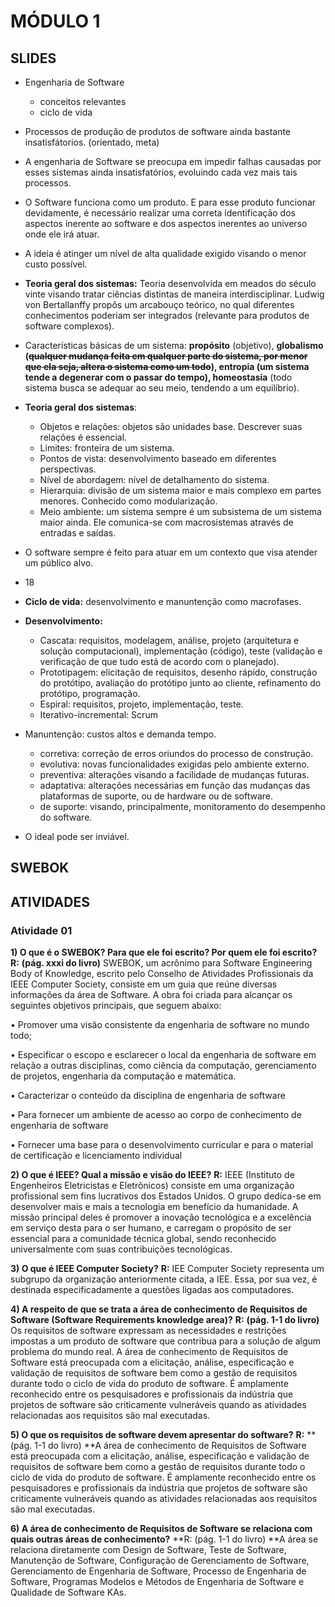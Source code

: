 # MÓDULO 1
## SLIDES
 * Engenharia de Software
	- conceitos relevantes
	- ciclo de vida

* Processos de produção de produtos de software ainda bastante insatisfátorios. (orientado, meta)
* A engenharia de Software se preocupa em impedir falhas causadas por esses sistemas ainda insatisfatórios, evoluindo cada vez mais tais processos.
* O Software funciona como um produto. E para esse produto funcionar devidamente, é necessário realizar uma correta identificação dos aspectos inerente ao software e dos aspectos inerentes ao universo onde ele irá atuar.

* A ideia é atinger um nível de alta qualidade exigido visando o menor custo possível.

* **Teoria geral dos sistemas:** Teoria desenvolvida em meados do século vinte visando tratar ciências distintas de maneira interdisciplinar. Ludwig von Bertallanffy propôs um arcabouço teórico, no qual diferentes conhecimentos poderiam ser integrados (relevante para produtos de software complexos).
* Características básicas de um sistema: **propósito** (objetivo), **globalismo **(~~qualquer mudança feita em qualquer parte do sistema, por menor que ela seja, altera o sistema como um todo~~), **entropia** (um sistema tende a degenerar com o passar do tempo),** homeostasia** (todo sistema busca se adequar ao seu meio, tendendo a um equilíbrio).

* **Teoria geral dos sistemas**:
	* Objetos e relações: objetos são unidades base. Descrever suas relações é essencial.
	* Limites: fronteira de um sistema.
	* Pontos de vista: desenvolvimento baseado em diferentes perspectivas.
	* Nível de abordagem: nível de detalhamento do sistema.
	* Hierarquia: divisão de um sistema maior e mais complexo em partes menores. Conhecido como modularização.
	* Meio ambiente: um sistema sempre é um subsistema de um sistema maior ainda. Ele comunica-se com macrosistemas através de entradas e saídas.

* O software sempre é feito para atuar em um contexto que visa atender um público alvo.
*  18
* **Ciclo de vida:** desenvolvimento e manuntenção como macrofases.
* **Desenvolvimento:** 
	* Cascata: requisitos, modelagem, análise, projeto (arquitetura e solução computacional), implementação (código), teste (validação e verificação de que tudo está de acordo com o planejado).
	* Prototipagem: elicitação de requisitos, desenho rápido, construção do protótipo, avaliação do protótipo junto ao cliente, refinamento do protótipo, programação.
	* Espiral: requisitos, projeto, implementação, teste.
	* Iterativo-incremental: Scrum

* Manuntenção: custos altos e demanda tempo.
	* corretiva: correção de erros oriundos do processo de construção.
	* evolutiva: novas funcionalidades exigidas pelo ambiente externo.
	* preventiva: alterações visando a facilidade de mudanças futuras.
	* adaptativa: alterações necessárias em função das mudanças das plataformas de suporte, ou de hardware ou de software.
	* de suporte: visando, principalmente, monitoramento do desempenho do software.
	
* O ideal pode ser inviável.
## SWEBOK

## ATIVIDADES
### Atividade 01
**1) O que é o SWEBOK? Para que ele foi escrito? Por quem ele foi escrito?**
**R:** **(pág. xxxi do livro)** SWEBOK, um acrônimo para Software Engineering Body of
Knowledge, escrito pelo Conselho de Atividades Profissionais da IEEE Computer Society,
consiste em um guia que reúne diversas informações da área de Software. A obra foi criada
para alcançar os seguintes objetivos principais, que seguem abaixo:

• Promover uma visão consistente da engenharia de software no mundo todo;

• Especificar o escopo e esclarecer o local da engenharia de software em relação a
outras disciplinas, como ciência da computação, gerenciamento de projetos,
engenharia da computação e matemática.

• Caracterizar o conteúdo da disciplina de engenharia de software

• Para fornecer um ambiente de acesso ao corpo de conhecimento de engenharia de
software

• Fornecer uma base para o desenvolvimento curricular e para o material de certificação
e licenciamento individual

**2) O que é IEEE? Qual a missão e visão do IEEE?**
**R:**  IEEE (Instituto de Engenheiros Eletricistas e Eletrônicos) consiste em uma organização
profissional sem fins lucrativos dos Estados Unidos. O grupo dedica-se em desenvolver mais e
mais a tecnologia em benefício da humanidade. A missão principal deles é promover a
inovação tecnológica e a excelência em serviço desta para o ser humano, e carregam o
propósito de ser essencial para a comunidade técnica global, sendo reconhecido
universalmente com suas contribuições tecnológicas.

**3) O que é IEEE Computer Society?**
**R:**  IEE Computer Society representa um subgrupo da organização anteriormente citada, a IEE. Essa, por sua vez, é destinada especificadamente a questões ligadas aos computadores.

**4) A respeito de que se trata a área de conhecimento de Requisitos de Software (Software Requirements knowledge area)?**
**R:** **(pág. 1-1 do livro)** Os requisitos de software expressam as necessidades e restrições impostas a
um produto de software que contribua para a solução de algum problema do mundo real.
A área de conhecimento de Requisitos de Software está preocupada com a elicitação, análise,
especificação e validação de requisitos de software bem como a gestão de requisitos durante todo o
ciclo de vida do produto de software. É amplamente reconhecido entre os pesquisadores e profissionais
da indústria que projetos de software são criticamente vulneráveis quando as atividades relacionadas
aos requisitos são mal executadas.

**5) O que os requisitos de software devem apresentar do software?**
**R:** **(pág. 1-1 do livro) **A área de conhecimento de Requisitos de Software está preocupada com a
elicitação, análise, especificação e validação de requisitos de software bem como a gestão de requisitos
durante todo o ciclo de vida do produto de software. É amplamente reconhecido entre os
pesquisadores e profissionais da indústria que projetos de software são criticamente vulneráveis
quando as atividades relacionadas aos requisitos são mal executadas.

**6) A área de conhecimento de Requisitos de Software se relaciona com quais outras áreas de conhecimento?**
**R: (pág. 1-1 do livro) **A área se relaciona diretamente com Design de Software, Teste de
Software, Manutenção de Software, Configuração de Gerenciamento de Software,
Gerenciamento de Engenharia de Software, Processo de Engenharia de Software, Programas
Modelos e Métodos de Engenharia de Software e Qualidade de Software KAs.
